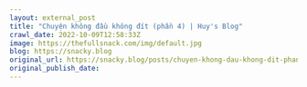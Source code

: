 ```yaml
---
layout: external_post
title: "Chuyện không đầu không đít (phần 4) | Huy's Blog"
crawl_date: 2022-10-09T12:58:33Z
image: https://thefullsnack.com/img/default.jpg
blog: https://snacky.blog
original_url: https://snacky.blog/posts/chuyen-khong-dau-khong-dit-phan-4.html
original_publish_date: 
---
```


